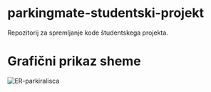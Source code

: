 # parkingmate-studentski-projekt

Repozitorij za spremljanje kode študentskega projekta.

# Grafični prikaz sheme

![ER-parkiralisca](https://github.com/user-attachments/assets/0595ace7-3076-4ab0-9161-32232bfdfd49)
